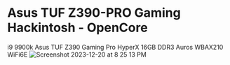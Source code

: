 # Asus TUF Z390-PRO Gaming Hackintosh - OpenCore
i9 9900k Asus TUF Z390 Gaming Pro HyperX 16GB DDR3 Auros WBAX210 WiFi6E
![Screenshot 2023-12-20 at 8 25 13 PM](https://github.com/arye762/z390hackintosh/assets/123521233/a6ae0f47-dd3f-45b6-aeef-dd39091d4a1c)

